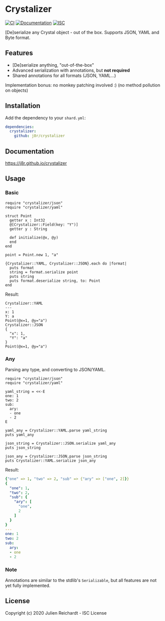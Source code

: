 # Crystalizer

[![CI](https://github.com/j8r/crystalizer/workflows/CI/badge.svg)](https://github.com/j8r/crystalizer/actions?query=workflow%3ACI)
[![Documentation](https://github.com/j8r/crystalizer/workflows/Documentation/badge.svg)](https://j8r.github.io/crystalizer)
[![ISC](https://img.shields.io/badge/License-ISC-blue.svg?style=flat-square)](https://en.wikipedia.org/wiki/ISC_license)

[De]serialize any Crystal object - out of the box. Supports JSON, YAML and Byte format.

## Features

- [De]serialize anything, "out-of-the-box"
- Advanced serialization with annotations, but **not required**
- Shared annotations for all formats (JSON, YAML...)

Implementation bonus: no monkey patching involved :) (no method pollution on objects)

## Installation

Add the dependency to your `shard.yml`:

```yaml
dependencies:
  crystalizer:
    github: j8r/crystalizer
```

## Documentation

https://j8r.github.io/crystalizer

## Usage

### Basic

```crystal
require "crystalizer/json"
require "crystalizer/yaml"

struct Point
  getter x : Int32
  @[Crystalizer::Field(key: "Y")]
  getter y : String

  def initialize(@x, @y)
  end
end

point = Point.new 1, "a"

{Crystalizer::YAML, Crystalizer::JSON}.each do |format|
  puts format
  string = format.serialize point
  puts string
  puts format.deserialize string, to: Point
end
```

Result:
```
Crystalizer::YAML
---
x: 1
Y: a
Point(@x=1, @y="a")
Crystalizer::JSON
{
  "x": 1,
  "Y": "a"
}
Point(@x=1, @y="a")
```

### Any

Parsing any type, and converting to JSON/YAML.

```cr
require "crystalizer/json"
require "crystalizer/yaml"

yaml_string = <<-E
one: 1
two: 2
sub:
  ary:
  - one
  - 2
E

yaml_any = Crystalizer::YAML.parse yaml_string
puts yaml_any

json_string = Crystalizer::JSON.serialize yaml_any
puts json_string

json_any = Crystalizer::JSON.parse json_string
puts Crystalizer::YAML.serialize json_any
```

Result:
```yaml
{"one" => 1, "two" => 2, "sub" => {"ary" => ["one", 2]}}
{
  "one": 1,
  "two": 2,
  "sub": {
    "ary": [
      "one",
      2
    ]
  }
}
---
one: 1
two: 2
sub:
  ary:
  - one
  - 2
```

### Note

Annotations are similar to the stdlib's `Serializable`, but all features are not yet fully implemented.

## License

Copyright (c) 2020 Julien Reichardt - ISC License
